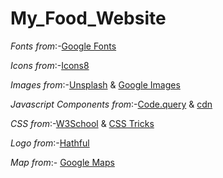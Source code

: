 # My_Food_Website
 
*Fonts from*:-[Google Fonts](https://fonts.google.com/?query=raleway)

*Icons from*:-[Icons8](https://icons8.com/icons/set/instagram)

*Images from*:-[Unsplash](https://unsplash.com/) & [Google Images](https://images.google.com/imghp?hl=en&gl=ar&gws_rd=ssl)

*Javascript Components from*:-[Code.query](code.jquery.com)  & [cdn](cdn.jsdelivr.net)

*CSS from*:-[W3School](https://www.w3schools.com/cssref/css3_pr_transform.asp) & [CSS Tricks](https://css-tricks.com/)

*Logo from*:-[Hathful](https://hatchful.shopify.com/)

*Map from*:- [Google Maps](https://www.google.co.in/maps)